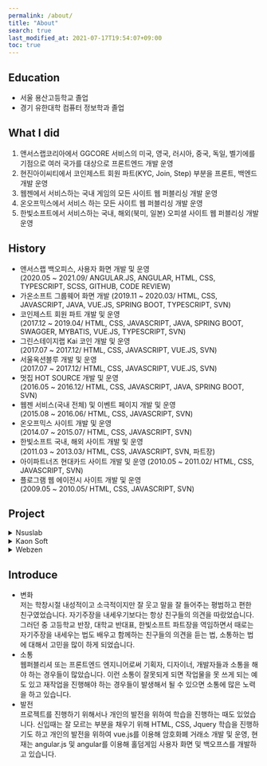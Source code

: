 ```yaml
---
permalink: /about/
title: "About"
search: true
last_modified_at: 2021-07-17T19:54:07+09:00
toc: true
---
```


## Education
 - 서울 용산고등학교 졸업
 - 경기 유한대학 컴퓨터 정보학과 졸업

## What I did
 1. 앤서스랩코리아에서 GGCORE 서비스의 미국, 영국, 러시아, 중국, 독일, 벨기에를 기점으로 여러 국가를 대상으로 프론트엔드 개발 운영
 2. 현진아이씨티에서 코인제스트 회원 파트(KYC, Join, Step) 부분을 프론트, 백엔드 개발 운영
 3. 웹젠에서 서비스하는 국내 게임의 모든 사이트 웹 퍼블리싱 개발 운영
 4. 온오프믹스에서 서비스 하는 모든 사이트 웹 퍼블리싱 개발 운영
 5. 한빛소프트에서 서비스하는 국내, 해외(북미, 일본) 오피셜 사이트 웹 퍼블리싱 개발 운영

## History
 - 앤서스랩 백오피스, 사용자 화면 개발 및 운영  
 (2020.05 ~ 2021.09/ ANGULAR.JS, ANGULAR, HTML, CSS, TYPESCRIPT, SCSS, GITHUB, CODE REVIEW)  
 - 가온소프트 그룹웨어 화면 개발
 (2019.11 ~ 2020.03/ HTML, CSS, JAVASCRIPT, JAVA, VUE.JS, SPRING BOOT, TYPESCRIPT, SVN)  
 - 코인제스트 회원 파트 개발 및 운영  
 (2017.12 ~ 2019.04/ HTML, CSS, JAVASCRIPT, JAVA, SPRING BOOT, SWAGGER, MYBATIS, VUE.JS, TYPESCRIPT, SVN)  
 - 그린스테이지랩 Kai 코인 개발 및 운영  
 (2017.07 ~ 2017.12/ HTML, CSS, JAVASCRIPT, VUE.JS, SVN)  
 - 서울옥션블루 개발 및 운영  
 (2017.07 ~ 2017.12/ HTML, CSS, JAVASCRIPT, VUE.JS, SVN)  
 - 멋집 HOT SOURCE 개발 및 운영  
 (2016.05 ~ 2016.12/ HTML, CSS, JAVASCRIPT, JAVA, SPRING BOOT, SVN)  
 - 웹젠 서비스(국내 전체) 및 이벤트 페이지 개발 및 운영  
 (2015.08 ~ 2016.06/ HTML, CSS, JAVASCRIPT, SVN)  
 - 온오프믹스 사이트 개발 및 운영  
 (2014.07 ~ 2015.07/ HTML, CSS, JAVASCRIPT, SVN)  
 - 한빛소프트 국내, 해외 사이트 개발 및 운영  
(2011.03 ~ 2013.03/ HTML, CSS, JAVASCRIPT, SVN, 파트장)  
 - 아이파트너즈 현대카드 사이트 개발 및 운영 
 (2010.05 ~ 2011.02/ HTML, CSS, JAVASCRIPT, SVN)   
 - 플로그램 웹 에이전시 사이트 개발 및 운영  
 (2009.05 ~ 2010.05/ HTML, CSS, JAVASCRIPT, SVN)  

## Project
<details>
<summary style="cursor: pointer;">Nsuslab</summary>
<div markdown="1">
1. Nsus 개발활동 내역
  * Git Pull Request 2021  
  ![Git Pull Request](/techblog/assets/images/nsuslab/pr1.png)  
  * Git 2021  
  ![Git 2021 Information](/techblog/assets/images/nsuslab/git-2021.png)  
  * Git 2020  
  ![Git 2020 Information](/techblog/assets/images/nsuslab/git-2020.png)  
2. Nsus 운영  
  * Back Office  
  ![Back Office](/techblog/assets/images/nsuslab/backoffice.png)  
  * My Info  
  ![My Info](/techblog/assets/images/nsuslab/myinfo.png)  
  * Deposit  
  ![Deposit](/techblog/assets/images/nsuslab/deposit.png)  
  * RG  
  ![RG](/techblog/assets/images/nsuslab/rg.png)  
</div>
</details>
<details>
<summary style="cursor: pointer;">Kaon Soft</summary>
<div markdown="1">
1. Kaon Soft [Groupware](https://dev.officeground.com/#/login)
  * Sign In  
  ![Git Pull Request](/techblog/assets/images/kaonsoft/groupware1.png)  
  * 전자결재1  
  ![Git 2021 Information](/techblog/assets/images/kaonsoft/groupware2.png)  
  * 전자결재2  
  ![Git 2020 Information](/techblog/assets/images/kaonsoft/groupware3.png)  
  * 자원요청  
  ![Git 2020 Information](/techblog/assets/images/kaonsoft/groupware4.png)  
  * 일정관리  
  ![Git 2020 Information](/techblog/assets/images/kaonsoft/groupware5.png)  
</div>
</details>
<details>
<summary style="cursor: pointer;">Webzen</summary>
<div markdown="1">
1. Company Webzen [Site](https://company.webzen.com/main)
  * Main 1  
  ![Git Pull Request](/techblog/assets/images/webzen/webzen1.png)  
  * Main 2  
  ![Git 2021 Information](/techblog/assets/images/webzen/webzen2.png)  
  * 재무제표   
  ![Git 2020 Information](/techblog/assets/images/webzen/webzen3.png)  
  * 주가정보  
  ![Git 2020 Information](/techblog/assets/images/webzen/webzen4.png)  
</div>
</details>

## Introduce
 - 변화  
 저는 학창시절 내성적이고 소극적이지만 잘 웃고 말을 잘 들어주는 평범하고 편한 친구였었습니다. 자기주장을 내세우기보다는 항상 친구들의 의견을 따랐었습니다. 그러던 중 고등학교 반장, 대학교 반대표, 한빛소프트 파트장을 역임하면서 때로는 자기주장을 내세우는 법도 배우고 함께하는 친구들의 의견을 듣는 법, 소통하는 법에 대해서 고민을 많이 하게 되었습니다.  
 - 소통  
 웹퍼블리셔 또는 프론트엔드 엔지니어로써 기획자, 디자이너, 개발자들과 소통을 해야 하는 경우들이 많았습니다. 이런 소통이 잘못되게 되면 작업물을 못 쓰게 되는 예도 있고 재작업을 진행해야 하는 경우들이 발생해서 될 수 있으면 소통에 많은 노력을 하고 있습니다.  
 - 발전  
 프로젝트를 진행하기 위해서나 개인의 발전을 위하여 학습을 진행하는 때도 있었습니다. 신입때는 잘 모르는 부분을 채우기 위해 HTML, CSS, Jquery 학습을 진행하기도 하고 개인의 발전을 위하여 vue.js를 이용해 암호화폐 거래소 개발 및 운영, 현재는 angular.js 및 angular를 이용해 홀덤게임 사용자 화면 및 백오프스를 개발하고 있습니다.  
